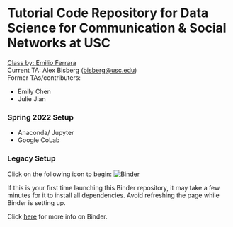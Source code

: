 # Tutorial Code Repository for Data Science for Communication & Social Networks at USC
[Class by: Emilio Ferrara ](http://www.emilio.ferrara.name/data-science-for-communication-social-networks/)  
Current TA: Alex Bisberg (bisberg@usc.edu)  
Former TAs/contributers:
 - Emily Chen
 - Julie Jian

### Spring 2022 Setup 
- Anaconda/ Jupyter
- Google CoLab

### Legacy Setup 
Click on the following icon to begin: [![Binder](https://mybinder.org/badge_logo.svg)](https://mybinder.org/v2/gh/echen102/COMM599/master)

If this is your first time launching this Binder repository, it may take a few minutes for it to install all dependencies. Avoid refreshing the page while Binder is setting up.

Click [here](https://mybinder.readthedocs.io/en/latest/index.html) for more info on Binder.
